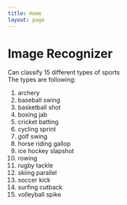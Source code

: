 ```yaml
---
title: Home
layout: page
---
```


# Image Recognizer 
Can classify 15 different types of sports<br/>
The types are following: <br/>
1. archery
2. baseball swing
3. basketball shot 
4. boxing jab 
5. cricket batting 
6. cycling sprint 
7. golf swing
8. horse riding gallop
9. ice hockey slapshot
10. rowing
11. rugby tackle
12. skiing parallel 
13. soccer kick
14. surfing cutback 
15. volleyball spike
